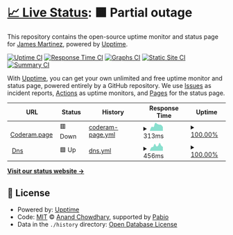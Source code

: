 # [📈 Live Status](https://james-martinez.github.io/coderam-page): <!--live status--> **🟧 Partial outage**

This repository contains the open-source uptime monitor and status page for [James Martinez](https://james-martinez.github.io/coderam-page), powered by [Upptime](https://github.com/upptime/upptime).

[![Uptime CI](https://github.com/james-martinez/coderam-page/workflows/Uptime%20CI/badge.svg)](https://github.com/james-martinez/coderam-page/actions?query=workflow%3A%22Uptime+CI%22)
[![Response Time CI](https://github.com/james-martinez/coderam-page/workflows/Response%20Time%20CI/badge.svg)](https://github.com/james-martinez/coderam-page/actions?query=workflow%3A%22Response+Time+CI%22)
[![Graphs CI](https://github.com/james-martinez/coderam-page/workflows/Graphs%20CI/badge.svg)](https://github.com/james-martinez/coderam-page/actions?query=workflow%3A%22Graphs+CI%22)
[![Static Site CI](https://github.com/james-martinez/coderam-page/workflows/Static%20Site%20CI/badge.svg)](https://github.com/james-martinez/coderam-page/actions?query=workflow%3A%22Static+Site+CI%22)
[![Summary CI](https://github.com/james-martinez/coderam-page/workflows/Summary%20CI/badge.svg)](https://github.com/james-martinez/coderam-page/actions?query=workflow%3A%22Summary+CI%22)

With [Upptime](https://upptime.js.org), you can get your own unlimited and free uptime monitor and status page, powered entirely by a GitHub repository. We use [Issues](https://github.com/james-martinez/coderam-page/issues) as incident reports, [Actions](https://github.com/james-martinez/coderam-page/actions) as uptime monitors, and [Pages](https://james-martinez.github.io/coderam-page) for the status page.

<!--start: status pages-->
<!-- This summary is generated by Upptime (https://github.com/upptime/upptime) -->
<!-- Do not edit this manually, your changes will be overwritten -->
<!-- prettier-ignore -->
| URL | Status | History | Response Time | Uptime |
| --- | ------ | ------- | ------------- | ------ |
| <img alt="" src="https://icons.duckduckgo.com/ip3/coderam.page.ico" height="13"> [Coderam.page](https://coderam.page) | 🟥 Down | [coderam-page.yml](https://github.com/james-martinez/coderam-page/commits/HEAD/history/coderam-page.yml) | <details><summary><img alt="Response time graph" src="./graphs/coderam-page/response-time-week.png" height="20"> 313ms</summary><br><a href="https://james-martinez.github.io/coderam-page/history/coderam-page"><img alt="Response time 338" src="https://img.shields.io/endpoint?url=https%3A%2F%2Fraw.githubusercontent.com%2Fjames-martinez%2Fcoderam-page%2FHEAD%2Fapi%2Fcoderam-page%2Fresponse-time.json"></a><br><a href="https://james-martinez.github.io/coderam-page/history/coderam-page"><img alt="24-hour response time 215" src="https://img.shields.io/endpoint?url=https%3A%2F%2Fraw.githubusercontent.com%2Fjames-martinez%2Fcoderam-page%2FHEAD%2Fapi%2Fcoderam-page%2Fresponse-time-day.json"></a><br><a href="https://james-martinez.github.io/coderam-page/history/coderam-page"><img alt="7-day response time 313" src="https://img.shields.io/endpoint?url=https%3A%2F%2Fraw.githubusercontent.com%2Fjames-martinez%2Fcoderam-page%2FHEAD%2Fapi%2Fcoderam-page%2Fresponse-time-week.json"></a><br><a href="https://james-martinez.github.io/coderam-page/history/coderam-page"><img alt="30-day response time 341" src="https://img.shields.io/endpoint?url=https%3A%2F%2Fraw.githubusercontent.com%2Fjames-martinez%2Fcoderam-page%2FHEAD%2Fapi%2Fcoderam-page%2Fresponse-time-month.json"></a><br><a href="https://james-martinez.github.io/coderam-page/history/coderam-page"><img alt="1-year response time 338" src="https://img.shields.io/endpoint?url=https%3A%2F%2Fraw.githubusercontent.com%2Fjames-martinez%2Fcoderam-page%2FHEAD%2Fapi%2Fcoderam-page%2Fresponse-time-year.json"></a></details> | <details><summary><a href="https://james-martinez.github.io/coderam-page/history/coderam-page">100.00%</a></summary><a href="https://james-martinez.github.io/coderam-page/history/coderam-page"><img alt="All-time uptime 99.91%" src="https://img.shields.io/endpoint?url=https%3A%2F%2Fraw.githubusercontent.com%2Fjames-martinez%2Fcoderam-page%2FHEAD%2Fapi%2Fcoderam-page%2Fuptime.json"></a><br><a href="https://james-martinez.github.io/coderam-page/history/coderam-page"><img alt="24-hour uptime 100.00%" src="https://img.shields.io/endpoint?url=https%3A%2F%2Fraw.githubusercontent.com%2Fjames-martinez%2Fcoderam-page%2FHEAD%2Fapi%2Fcoderam-page%2Fuptime-day.json"></a><br><a href="https://james-martinez.github.io/coderam-page/history/coderam-page"><img alt="7-day uptime 100.00%" src="https://img.shields.io/endpoint?url=https%3A%2F%2Fraw.githubusercontent.com%2Fjames-martinez%2Fcoderam-page%2FHEAD%2Fapi%2Fcoderam-page%2Fuptime-week.json"></a><br><a href="https://james-martinez.github.io/coderam-page/history/coderam-page"><img alt="30-day uptime 99.91%" src="https://img.shields.io/endpoint?url=https%3A%2F%2Fraw.githubusercontent.com%2Fjames-martinez%2Fcoderam-page%2FHEAD%2Fapi%2Fcoderam-page%2Fuptime-month.json"></a><br><a href="https://james-martinez.github.io/coderam-page/history/coderam-page"><img alt="1-year uptime 99.91%" src="https://img.shields.io/endpoint?url=https%3A%2F%2Fraw.githubusercontent.com%2Fjames-martinez%2Fcoderam-page%2FHEAD%2Fapi%2Fcoderam-page%2Fuptime-year.json"></a></details>
| <img alt="" src="https://icons.duckduckgo.com/ip3/dns.coderam.page.ico" height="13"> [Dns](https://dns.coderam.page) | 🟩 Up | [dns.yml](https://github.com/james-martinez/coderam-page/commits/HEAD/history/dns.yml) | <details><summary><img alt="Response time graph" src="./graphs/dns/response-time-week.png" height="20"> 456ms</summary><br><a href="https://james-martinez.github.io/coderam-page/history/dns"><img alt="Response time 447" src="https://img.shields.io/endpoint?url=https%3A%2F%2Fraw.githubusercontent.com%2Fjames-martinez%2Fcoderam-page%2FHEAD%2Fapi%2Fdns%2Fresponse-time.json"></a><br><a href="https://james-martinez.github.io/coderam-page/history/dns"><img alt="24-hour response time 345" src="https://img.shields.io/endpoint?url=https%3A%2F%2Fraw.githubusercontent.com%2Fjames-martinez%2Fcoderam-page%2FHEAD%2Fapi%2Fdns%2Fresponse-time-day.json"></a><br><a href="https://james-martinez.github.io/coderam-page/history/dns"><img alt="7-day response time 456" src="https://img.shields.io/endpoint?url=https%3A%2F%2Fraw.githubusercontent.com%2Fjames-martinez%2Fcoderam-page%2FHEAD%2Fapi%2Fdns%2Fresponse-time-week.json"></a><br><a href="https://james-martinez.github.io/coderam-page/history/dns"><img alt="30-day response time 455" src="https://img.shields.io/endpoint?url=https%3A%2F%2Fraw.githubusercontent.com%2Fjames-martinez%2Fcoderam-page%2FHEAD%2Fapi%2Fdns%2Fresponse-time-month.json"></a><br><a href="https://james-martinez.github.io/coderam-page/history/dns"><img alt="1-year response time 447" src="https://img.shields.io/endpoint?url=https%3A%2F%2Fraw.githubusercontent.com%2Fjames-martinez%2Fcoderam-page%2FHEAD%2Fapi%2Fdns%2Fresponse-time-year.json"></a></details> | <details><summary><a href="https://james-martinez.github.io/coderam-page/history/dns">100.00%</a></summary><a href="https://james-martinez.github.io/coderam-page/history/dns"><img alt="All-time uptime 97.63%" src="https://img.shields.io/endpoint?url=https%3A%2F%2Fraw.githubusercontent.com%2Fjames-martinez%2Fcoderam-page%2FHEAD%2Fapi%2Fdns%2Fuptime.json"></a><br><a href="https://james-martinez.github.io/coderam-page/history/dns"><img alt="24-hour uptime 100.00%" src="https://img.shields.io/endpoint?url=https%3A%2F%2Fraw.githubusercontent.com%2Fjames-martinez%2Fcoderam-page%2FHEAD%2Fapi%2Fdns%2Fuptime-day.json"></a><br><a href="https://james-martinez.github.io/coderam-page/history/dns"><img alt="7-day uptime 100.00%" src="https://img.shields.io/endpoint?url=https%3A%2F%2Fraw.githubusercontent.com%2Fjames-martinez%2Fcoderam-page%2FHEAD%2Fapi%2Fdns%2Fuptime-week.json"></a><br><a href="https://james-martinez.github.io/coderam-page/history/dns"><img alt="30-day uptime 99.79%" src="https://img.shields.io/endpoint?url=https%3A%2F%2Fraw.githubusercontent.com%2Fjames-martinez%2Fcoderam-page%2FHEAD%2Fapi%2Fdns%2Fuptime-month.json"></a><br><a href="https://james-martinez.github.io/coderam-page/history/dns"><img alt="1-year uptime 97.63%" src="https://img.shields.io/endpoint?url=https%3A%2F%2Fraw.githubusercontent.com%2Fjames-martinez%2Fcoderam-page%2FHEAD%2Fapi%2Fdns%2Fuptime-year.json"></a></details>

<!--end: status pages-->

[**Visit our status website →**](https://james-martinez.github.io/coderam-page)

## 📄 License

- Powered by: [Upptime](https://github.com/upptime/upptime)
- Code: [MIT](./LICENSE) © [Anand Chowdhary](https://anandchowdhary.com), supported by [Pabio](https://pabio.com)
- Data in the `./history` directory: [Open Database License](https://opendatacommons.org/licenses/odbl/1-0/)
